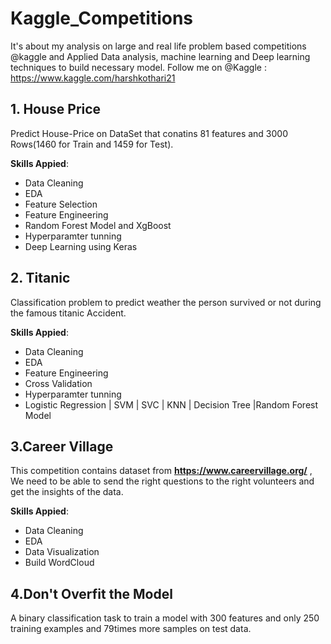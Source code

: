 # Kaggle_Competitions
It's about my analysis on large and real life problem based competitions @kaggle  and Applied Data analysis, machine learning and Deep learning techniques to build necessary model. Follow me on @Kaggle : https://www.kaggle.com/harshkothari21

## 1. House Price
Predict House-Price on DataSet that conatins 81 features and 3000 Rows(1460 for Train and 1459 for Test).

**Skills Appied**:
- Data Cleaning
- EDA
- Feature Selection
- Feature Engineering
- Random Forest Model and XgBoost
- Hyperparamter tunning
- Deep Learning using Keras

## 2. Titanic
Classification problem to predict weather the person survived or not during the famous titanic Accident.

**Skills Appied**:
- Data Cleaning
- EDA
- Feature Engineering
- Cross Validation 
- Hyperparamter tunning
- Logistic Regression | SVM | SVC | KNN | Decision Tree |Random Forest Model

## 3.Career Village
This competition contains dataset from **https://www.careervillage.org/** , We need to be able to send the right questions to the right volunteers and get the insights of the data.

**Skills Appied**:
- Data Cleaning
- EDA
- Data Visualization
- Build WordCloud

## 4.Don't Overfit the Model
A binary classification task to train a model with 300 features and only 250 training examples and 79times more samples on test data.
